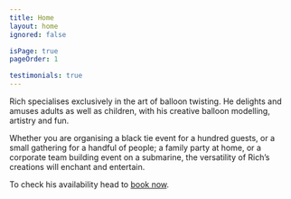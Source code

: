 ```yaml
---
title: Home
layout: home
ignored: false

isPage: true
pageOrder: 1

testimonials: true
---
```

Rich specialises exclusively in the art of balloon twisting. He delights and amuses adults as well as children, with his creative balloon modelling, artistry and fun.

Whether you are organising a black tie event for a hundred guests, or a small gathering for a handful of people; a family party at home, or a corporate team building event on a submarine, the versatility of Rich’s creations will enchant and entertain.

To check his availability head to [book now](contact.html).